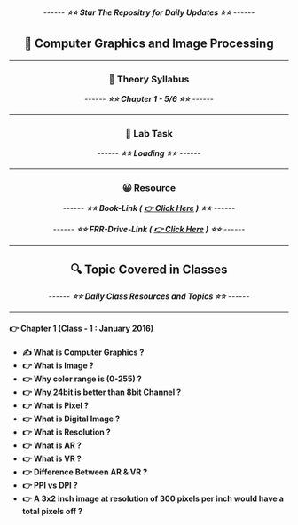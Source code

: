 <div align = "center">

*------ **⭐⭐ Star The Repositry for Daily Updates ⭐⭐** ------*

## 🍂 Computer Graphics and Image Processing


</div>

<hr>

<div align = "center">

### 🍂 Theory Syllabus

*------ **⭐⭐ Chapter 1 - 5/6 ⭐⭐** ------*

<hr>

</div>


<div align = "center">

### 🎅 Lab Task

*------ **⭐⭐ Loading ⭐⭐** ------*

<hr>

</div>


<div align = "center">

### 😀 Resource

*------ **⭐⭐ Book-Link ( [ 👉 Click Here]() ) ⭐⭐** ------*

*------ **⭐⭐ FRR-Drive-Link ( [ 👉 Click Here](https://drive.google.com/drive/folders/1PKGjHT_DGb4wNs-NTYjurEnndd-_Mrvr) ) ⭐⭐** ------*

<hr>

</div>



<div align = "center">

##  🔍 Topic Covered in Classes

*------ **⭐⭐ Daily Class Resources and Topics ⭐⭐** ------*

<hr>

</div>


#### 👉 Chapter 1 (Class - 1 : January 2016)
 - **✍️ What is Computer Graphics ?**
 - **👉 What is Image ?**
 - **👉 Why color range is (0-255) ?**
 - **👉 Why 24bit is better than 8bit Channel ?**
 - **👉 What is Pixel ?**
 - **👉 What is Digital Image ?**
 - **👉 What is Resolution ?**
 - **👉 What is AR ?**
 - **👉 What is VR ?**
 - **👉 Difference Between AR & VR ?**
 - **👉 PPI vs DPI ?**
 - **👉 A 3x2 inch image at resolution of 300 pixels per inch would have a total pixels off ?**
 


